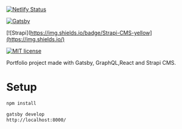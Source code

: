 
[![Netlify Status](https://api.netlify.com/api/v1/badges/eb2a5841-0e7f-4048-a5fc-1bc49e318c7f/deploy-status)](https://app.netlify.com/sites/xenodochial-nightingale-4a4b57/deploys)

[![Gatsby](https://img.shields.io/badge/Gatsby-Built-brightgreen)](https://img.shields.io/)

[![Strapi](https://img.shields.io/badge/Strapi-CMS-yellow](https://img.shields.io/)

[![MIT license](https://img.shields.io/badge/License-MIT-blue.svg)](https://lbesson.mit-license.org/)

Portfolio project made with Gatsby, GraphQL,React and Strapi CMS.
# Setup

```bash
npm install

gatsby develop
http://localhost:8000/

```